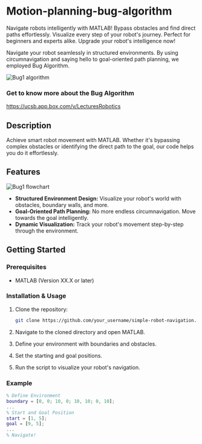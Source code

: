 # Motion-planning-bug-algorithm
Navigate robots intelligently with MATLAB! Bypass obstacles and find direct paths effortlessly. Visualize every step of your robot's journey. Perfect for beginners and experts alike. Upgrade your robot's intelligence now!


Navigate your robot seamlessly in structured environments. By using circumnavigation and saying hello to goal-oriented path planning, we employed Bug Algorithm.

![Bug1 algorithm ](https://github.com/solonso/Motion-planning-bug-algorithm/assets/63534670/95d2a15e-c708-462f-a561-fd316ac637d1)

### Get to know more about the Bug Algorithm

https://ucsb.app.box.com/v/LecturesRobotics 

## Description

Achieve smart robot movement with MATLAB. Whether it's bypassing complex obstacles or identifying the direct path to the goal, our code helps you do it effortlessly.

## Features
![Bug1 flowchart](https://github.com/solonso/Motion-planning-bug-algorithm/assets/63534670/bf893703-c5a7-4fe1-b0d4-dd5c09fd18d2)

- **Structured Environment Design:** Visualize your robot's world with obstacles, boundary walls, and more.
- **Goal-Oriented Path Planning:** No more endless circumnavigation. Move towards the goal intelligently.
- **Dynamic Visualization:** Track your robot's movement step-by-step through the environment.

## Getting Started

### Prerequisites

- MATLAB (Version XX.X or later)

### Installation & Usage

1. Clone the repository:
    ```bash
    git clone https://github.com/your_username/simple-robot-navigation.git
    ```

2. Navigate to the cloned directory and open MATLAB.

3. Define your environment with boundaries and obstacles.

4. Set the starting and goal positions.

5. Run the script to visualize your robot's navigation.


### Example

```matlab
% Define Environment
boundary = [0, 0; 10, 0; 10, 10; 0, 10];
...
% Start and Goal Position
start = [1, 5];
goal = [9, 5];
...
% Navigate!


